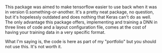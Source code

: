 This package was aimed to make tensorflow easier to use back when it was in version 0.something-or-another. It's a pretty neat package, no question, but it's hopelessly outdated and does nothing that Keras can't do as well. The only advantage this package offers, implementing and training a DNN in three lines of code and a layout configuration file, comes at the cost of having your training data in a very specific format.

What I'm saying is, the code is here as part of my "portfolio" but you should not use this. It's not worth it.
